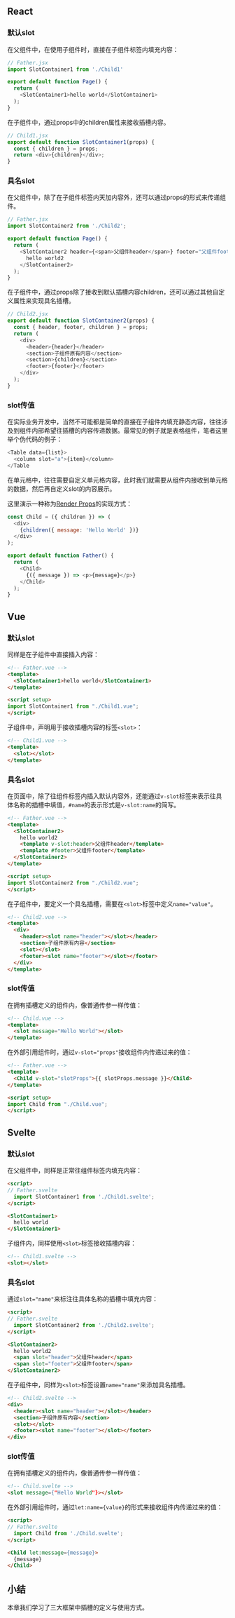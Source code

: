 ## React

### 默认slot

在父组件中，在使用子组件时，直接在子组件标签内填充内容：
```javascript
// Father.jsx
import SlotContainer1 from './Child1'

export default function Page() {
  return (
    <SlotContainer1>hello world</SlotContainer1>
  );
}
```

在子组件中，通过props中的children属性来接收插槽内容。
```javascript
// Child1.jsx
export default function SlotContainer1(props) {
  const { children } = props;
  return <div>{children}</div>;
}
```
### 具名slot

在父组件中，除了在子组件标签内天加内容外，还可以通过props的形式来传递组件。
```javascript
// Father.jsx
import SlotContainer2 from './Child2';

export default function Page() {
  return (
    <SlotContainer2 header={<span>父组件header</span>} footer="父组件footer">
      hello world2
    </SlotContainer2>
  );
}
```

在子组件中，通过props除了接收到默认插槽内容children，还可以通过其他自定义属性来实现具名插槽。
```javascript
// Child2.jsx
export default function SlotContainer2(props) {
  const { header, footer, children } = props;
  return (
    <div>
      <header>{header}</header>
      <section>子组件原有内容</section>
      <section>{children}</section>
      <footer>{footer}</footer>
    </div>
  );
}
```

### slot传值
在实际业务开发中，当然不可能都是简单的直接在子组件内填充静态内容，往往涉及到组件内部希望往插槽的内容传递数据。最常见的例子就是表格组件，笔者这里举个伪代码的例子：
```javascript
<Table data={list}>
  <column slot="a">{item}</column>
</Table
```
在单元格中，往往需要自定义单元格内容，此时我们就需要从组件内接收到单元格的数据，然后再自定义slot的内容展示。

这里演示一种称为[Render Props](https://legacy.reactjs.org/docs/render-props.html)的实现方式：
```javascript
const Child = ({ children }) => (
  <div>
    {children({ message: 'Hello World' })}
  </div>
);

export default function Father() {
  return (
    <Child>
      {({ message }) => <p>{message}</p>}
    </Child>
  );
} 
```


## Vue

### 默认slot

同样是在子组件中直接插入内容：
```html
<!-- Father.vue -->
<template>
  <SlotContainer1>hello world</SlotContainer1>
</template>

<script setup>
import SlotContainer1 from "./Child1.vue";
</script>
```

子组件中，声明用于接收插槽内容的标签`<slot>`：
```html
<!-- Child1.vue -->
<template>
  <slot></slot>
</template>
```

### 具名slot

在页面中，除了往组件标签内插入默认内容外，还能通过`v-slot`标签来表示往具体名称的插槽中填值，`#name`的表示形式是`v-slot:name`的简写。
```html
<!-- Father.vue -->
<template>
  <SlotContainer2>
    hello world2
    <template v-slot:header>父组件header</template>
    <template #footer>父组件footer</template>
  </SlotContainer2>
</template>

<script setup>
import SlotContainer2 from "./Child2.vue";
</script>
```

在子组件中，要定义一个具名插槽，需要在`<slot>`标签中定义`name="value"`。
```html
<!-- Child2.vue -->
<template>
  <div>
    <header><slot name="header"></slot></header>
    <section>子组件原有内容</section>
    <slot></slot>
    <footer><slot name="footer"></slot></footer>
  </div>
</template>
```

### slot传值

在拥有插槽定义的组件内，像普通传参一样传值：
```html
<!-- Child.vue -->
<template>
  <slot message="Hello World"></slot>
</template>
```

在外部引用组件时，通过`v-slot="props"`接收组件内传递过来的值：
```html
<!-- Father.vue -->
<template>
  <Child v-slot="slotProps">{{ slotProps.message }}</Child>
</template>

<script setup>
import Child from "./Child.vue";
</script>
```

## Svelte

### 默认slot

在父组件中，同样是正常往组件标签内填充内容：
```html
<script>
// Father.svelte
  import SlotContainer1 from './Child1.svelte';
</script>

<SlotContainer1>
  hello world
</SlotContainer1>
```

子组件内，同样使用`<slot>`标签接收插槽内容：
```html
<!-- Child1.svelte -->
<slot></slot>
```

### 具名slot

通过`slot="name"`来标注往具体名称的插槽中填充内容：
```html
<script>
// Father.svelte
  import SlotContainer2 from './Child2.svelte';
</script>

<SlotContainer2>
  hello world2
  <span slot="header">父组件header</span>
  <span slot="footer">父组件footer</span>
</SlotContainer2>
```

在子组件中，同样为`<slot>`标签设置`name="name"`来添加具名插槽。
```html
<!-- Child2.svelte -->
<div>
  <header><slot name="header"></slot></header>
  <section>子组件原有内容</section>
  <slot></slot>
  <footer><slot name="footer"></slot></footer>
</div>
```

### slot传值

在拥有插槽定义的组件内，像普通传参一样传值：
```html
<!-- Child.svelte -->
<slot message={"Hello World"}></slot>
```

在外部引用组件时，通过`let:name={value}`的形式来接收组件内传递过来的值：
```html
<script>
// Father.svelte
  import Child from './Child.svelte';
</script>

<Child let:message={message}>
  {message}
</Child>
```

## 小结

本章我们学习了三大框架中插槽的定义与使用方式。